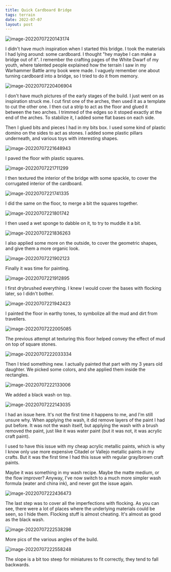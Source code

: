 ```yaml
---
title: Quick Cardboard Bridge
tags: terrain
date: 2022-07-07
layout: post
---
```


![image-20220707220143174](image-20220707220143174.png)

I didn't have much inspiration when I started this bridge. I took the materials I had lying around: some cardboard. I thought "hey maybe I can make a bridge out of it". I remember the crafting pages of the White Dwarf of my youth, where talented people explained how the terrain I saw in my Warhammer Battle army book were made. I vaguely remember one about turning cardboard into a bridge, so I tried to do it from memory.

![image-20220707220406904](image-20220707220406904.png)

I don't have much pictures of the early stages of the build. I just went on as inspiration struck me. I cut first one of the arches, then used it as a template to cut the other one. I then cut a strip to act as the floor and glued it between the two arches. I trimmed of the edges so it stoped exactly at the end of the arches. To stabilize it, I added some flat bases on each side.

Then I glued bits and pieces I had in my bits box. I used some kind of plastic domino on the sides to act as stones. I added some plastic pillars underneath, and various toys with interesting shapes.

![image-20220707221648943](image-20220707221648943.png)

I paved the floor with plastic squares.

![image-20220707221711299](image-20220707221711299.png)

I then textured the interior of the bridge with some spackle, to cover the corrugated interior of the cardboard.

![image-20220707221741335](image-20220707221741335.png)

I did the same on the floor, to merge a bit the squares together.

![image-20220707221801742](image-20220707221801742.png)

I then used a wet sponge to dabble on it, to try to muddle it a bit.

![image-20220707221836263](image-20220707221836263.png)

I also applied some more on the outside, to cover the geometric shapes, and give them a more organic look.

![image-20220707221902123](image-20220707221902123.png)

Finally it was time for painting.

![image-20220707221912895](image-20220707221912895.png)

I first drybrushed everything. I knew I would cover the bases with flocking later, so I didn't bother.

![image-20220707221942423](image-20220707221942423.png)

I painted the floor in earthy tones, to symbolize all the mud and dirt from travellers.

![image-20220707222005085](image-20220707222005085.png)

The previous attempt at texturing this floor helped convey the effect of mud on top of square stones.

![image-20220707222033334](image-20220707222033334.png)

Then I tried something new. I actually painted that part with my 3 years old daughter. We picked some colors, and she applied them inside the rectangles.

![image-20220707222133006](image-20220707222133006.png)

We added a black wash on top.

![image-20220707222143035](image-20220707222143035.png)

I had an issue here. It's not the first time it happens to me, and I'm still unsure why. When applying the wash, it did remove layers of the paint I had put before. It was not the wash itself, but applying the wash with a brush removed the paint, just like it was water paint (but it was not, it was acrylic craft paint).

I used to have this issue with my cheap acrylic metallic paints, which is why I know only use more expensive Citadel or Vallejo metallic paints in my crafts. But it was the first time I had this issue with regular gray/brown craft paints.

Maybe it was something in my wash recipe. Maybe the matte medium, or the flow improver? Anyway, I've now switch to a much more simpler wash formula (water and china ink), and never got the issue again.

![image-20220707222436473](image-20220707222436473.png)

The last step was to cover all the imperfections with flocking. As you can see, there were a lot of places where the underlying materials could be seen, so I hide them. Flocking stuff is almost cheating. It's almost as good as the black wash.

![image-20220707222538298](image-20220707222538298.png)

More pics of the various angles of the build.

![image-20220707222558248](image-20220707222558248.png)

The slope is a bit too steep for miniatures to fit correctly, they tend to fall backwards.

